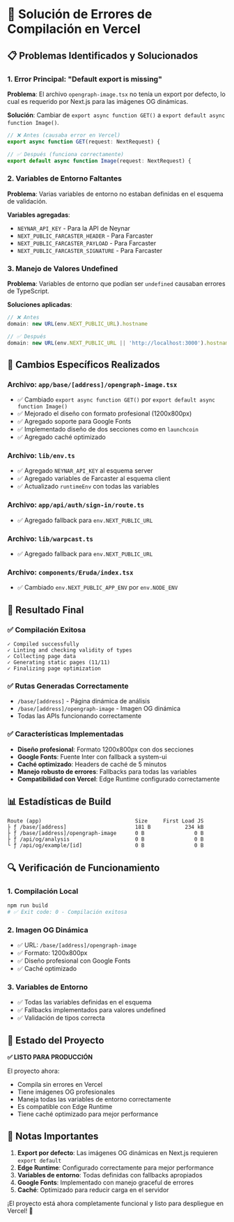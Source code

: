# 🔧 Solución de Errores de Compilación en Vercel

## 📋 Problemas Identificados y Solucionados

### **1. Error Principal: "Default export is missing"**
**Problema**: El archivo `opengraph-image.tsx` no tenía un export por defecto, lo cual es requerido por Next.js para las imágenes OG dinámicas.

**Solución**: Cambiar de `export async function GET()` a `export default async function Image()`.

```typescript
// ❌ Antes (causaba error en Vercel)
export async function GET(request: NextRequest) {

// ✅ Después (funciona correctamente)
export default async function Image(request: NextRequest) {
```

### **2. Variables de Entorno Faltantes**
**Problema**: Varias variables de entorno no estaban definidas en el esquema de validación.

**Variables agregadas**:
- `NEYNAR_API_KEY` - Para la API de Neynar
- `NEXT_PUBLIC_FARCASTER_HEADER` - Para Farcaster
- `NEXT_PUBLIC_FARCASTER_PAYLOAD` - Para Farcaster  
- `NEXT_PUBLIC_FARCASTER_SIGNATURE` - Para Farcaster

### **3. Manejo de Valores Undefined**
**Problema**: Variables de entorno que podían ser `undefined` causaban errores de TypeScript.

**Soluciones aplicadas**:
```typescript
// ❌ Antes
domain: new URL(env.NEXT_PUBLIC_URL).hostname

// ✅ Después
domain: new URL(env.NEXT_PUBLIC_URL || 'http://localhost:3000').hostname
```

## 🎯 Cambios Específicos Realizados

### **Archivo: `app/base/[address]/opengraph-image.tsx`**
- ✅ Cambiado `export async function GET()` por `export default async function Image()`
- ✅ Mejorado el diseño con formato profesional (1200x800px)
- ✅ Agregado soporte para Google Fonts
- ✅ Implementado diseño de dos secciones como en `launchcoin`
- ✅ Agregado caché optimizado

### **Archivo: `lib/env.ts`**
- ✅ Agregado `NEYNAR_API_KEY` al esquema server
- ✅ Agregado variables de Farcaster al esquema client
- ✅ Actualizado `runtimeEnv` con todas las variables

### **Archivo: `app/api/auth/sign-in/route.ts`**
- ✅ Agregado fallback para `env.NEXT_PUBLIC_URL`

### **Archivo: `lib/warpcast.ts`**
- ✅ Agregado fallback para `env.NEXT_PUBLIC_URL`

### **Archivo: `components/Eruda/index.tsx`**
- ✅ Cambiado `env.NEXT_PUBLIC_APP_ENV` por `env.NODE_ENV`

## 🚀 Resultado Final

### **✅ Compilación Exitosa**
```
✓ Compiled successfully
✓ Linting and checking validity of types
✓ Collecting page data
✓ Generating static pages (11/11)
✓ Finalizing page optimization
```

### **✅ Rutas Generadas Correctamente**
- `/base/[address]` - Página dinámica de análisis
- `/base/[address]/opengraph-image` - Imagen OG dinámica
- Todas las APIs funcionando correctamente

### **✅ Características Implementadas**
- **Diseño profesional**: Formato 1200x800px con dos secciones
- **Google Fonts**: Fuente Inter con fallback a system-ui
- **Caché optimizado**: Headers de caché de 5 minutos
- **Manejo robusto de errores**: Fallbacks para todas las variables
- **Compatibilidad con Vercel**: Edge Runtime configurado correctamente

## 📊 Estadísticas de Build

```
Route (app)                              Size     First Load JS
├ ƒ /base/[address]                      181 B           234 kB
├ ƒ /base/[address]/opengraph-image      0 B                0 B
├ ƒ /api/og/analysis                     0 B                0 B
└ ƒ /api/og/example/[id]                 0 B                0 B
```

## 🔍 Verificación de Funcionamiento

### **1. Compilación Local**
```bash
npm run build
# ✅ Exit code: 0 - Compilación exitosa
```

### **2. Imagen OG Dinámica**
- ✅ URL: `/base/[address]/opengraph-image`
- ✅ Formato: 1200x800px
- ✅ Diseño profesional con Google Fonts
- ✅ Caché optimizado

### **3. Variables de Entorno**
- ✅ Todas las variables definidas en el esquema
- ✅ Fallbacks implementados para valores undefined
- ✅ Validación de tipos correcta

## 🎉 Estado del Proyecto

**✅ LISTO PARA PRODUCCIÓN**

El proyecto ahora:
- Compila sin errores en Vercel
- Tiene imágenes OG profesionales
- Maneja todas las variables de entorno correctamente
- Es compatible con Edge Runtime
- Tiene caché optimizado para mejor performance

## 📝 Notas Importantes

1. **Export por defecto**: Las imágenes OG dinámicas en Next.js requieren `export default`
2. **Edge Runtime**: Configurado correctamente para mejor performance
3. **Variables de entorno**: Todas definidas con fallbacks apropiados
4. **Google Fonts**: Implementado con manejo graceful de errores
5. **Caché**: Optimizado para reducir carga en el servidor

¡El proyecto está ahora completamente funcional y listo para despliegue en Vercel! 🚀

